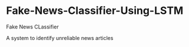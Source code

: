 # Fake-News-Classifier-Using-LSTM

<p>Fake News CLassifier</p>
A system to identify unreliable news articles
